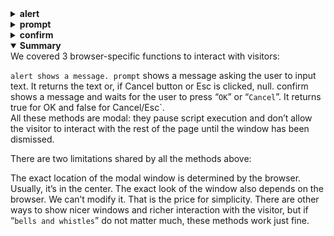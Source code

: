 <details>
<summary><b>alert</b></summary>
This one we’ve seen already. It shows a message and waits for the user to press “OK”.

For example:

`alert("Hello");`
The mini-window with the message is called a modal window. The word “`modal`” means that the visitor can’t interact with the rest of the page, press other buttons, etc, until they have dealt with the window. In this case – until they press “`OK`”.
</details>
<details>
<summary><b>prompt</b></summary>
The function prompt accepts two arguments:

`result = prompt(title, [default]);`
It shows a modal window with a text message, an input field for the visitor, and the buttons OK/Cancel.

<b>title</b>
The text to show the visitor.
`default`
An optional second parameter, the initial value for the input field.
The square brackets in syntax [...]
The square brackets around default in the syntax above denote that the parameter is optional, not required.

The visitor can type something in the prompt input field and press OK. Then we get that text in the result. Or they can cancel the input by pressing Cancel or hitting the Esc key, then we get null as the result.

The call to prompt returns the text from the input field or null if the input was canceled.

For instance:

`let age = prompt('How old are you?', 100);`

alert(`You are ${age} years old!`); // You are 100 years old!
</details>
<details>
<summary><b>confirm</b></summary>
The syntax:

`result = confirm(question);`
The function confirm shows a modal window with a question and two buttons: OK and Cancel.

The result is true if OK is pressed and false otherwise.

For example:

`let isBoss = confirm("Are you the boss?");`

`alert( isBoss ); // true if OK is pressed`
</details>
<details open>
<summarY><b>Summary</b></summarY>
We covered 3 browser-specific functions to interact with visitors:

<code>alert
shows a message.
prompt</code>
shows a message asking the user to input text. It returns the text or, if Cancel button or Esc is clicked, null.
confirm
shows a message and waits for the user to press “`OK`” or “`Cancel`”. It returns true for OK and false for Cancel/Esc`.<br>
All these methods are modal: they pause script execution and don’t allow the visitor to interact with the rest of the page until the window has been dismissed.

There are two limitations shared by all the methods above:

The exact location of the modal window is determined by the browser. Usually, it’s in the center.
The exact look of the window also depends on the browser. We can’t modify it.
That is the price for simplicity. There are other ways to show nicer windows and richer interaction with the visitor, but if “`bells and whistles`” do not matter much, these methods work just fine.
</details>